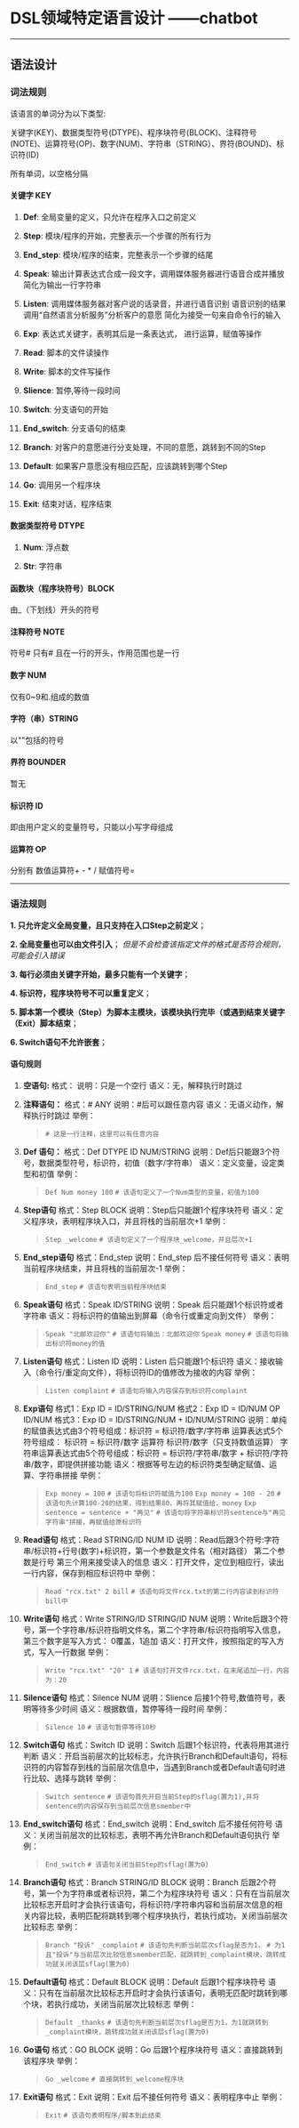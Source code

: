 # DSL领域特定语言设计 ——chatbot

***

## 语法设计

### 词法规则

该语言的单词分为以下类型:  

关键字(KEY)、数据类型符号(DTYPE)、程序块符号(BLOCK)、注释符号(NOTE)、运算符号(OP)、数字(NUM)、字符串（STRING）、界符(BOUND)、标识符(ID)

所有单词，以空格分隔

#### 关键字 KEY

1. **Def**:
全局变量的定义，只允许在程序入口之前定义

2. **Step**:
模块/程序的开始，完整表示一个步骤的所有行为

3. **End_step**:
模块/程序的结束，完整表示一个步骤的结尾

4. **Speak**:
输出计算表达式合成一段文字，调用媒体服务器进行语音合成并播放
简化为输出一行字符串

5. **Listen**:
调用媒体服务器对客户说的话录音，并进行语音识别
语音识别的结果调用“自然语言分析服务”分析客户的意愿
简化为接受一句来自命令行的输入

6. **Exp**:
表达式关键字，表明其后是一条表达式， 进行运算，赋值等操作

7. **Read**:
脚本的文件读操作

8. **Write**:
脚本的文件写操作

9. **Slience**:
暂停,等待一段时间

10. **Switch**:
分支语句的开始

11. **End_switch**:
分支语句的结束

12. **Branch**:
对客户的意愿进行分支处理，不同的意愿，跳转到不同的Step

13. **Default**:
如果客户意愿没有相应匹配，应该跳转到哪个Step

14. **Go**:
调用另一个程序块

15. **Exit**:
结束对话，程序结束

#### 数据类型符号 DTYPE

1. **Num**: 浮点数

2. **Str**: 字符串

#### 函数块（程序块符号）BLOCK

由_（下划线）开头的符号

#### 注释符号 NOTE

符号#
只有# 且在一行的开头，作用范围也是一行

#### 数字 NUM

仅有0~9和.组成的数值

#### 字符（串）STRING

以""包括的符号

#### 界符 BOUNDER

暂无

#### 标识符 ID

即由用户定义的变量符号，只能以小写字母组成

#### 运算符 OP

分别有
数值运算符+ - * /
赋值符号=

***

### 语法规则

**1. 只允许定义全局变量，且只支持在入口Step之前定义**；

**2. 全局变量也可以由文件引入**；
*但是不会检查该指定文件的格式是否符合规则，可能会引入错误*

**3. 每行必须由关键字开始，最多只能有一个关键字**；

**4. 标识符，程序块符号不可以重复定义**；

**5. 脚本第一个模块（Step）为脚本主模块，该模块执行完毕（或遇到结束关键字（Exit）脚本结束**；

**6. Switch语句不允许嵌套**；

#### 语句规则

1. **空语句:**
    格式：
    说明：只是一个空行
    语义：无，解释执行时跳过

2. **注释语句：**
    格式：# ANY
    说明：#后可以跟任意内容
    语义：无语义动作，解释执行时跳过
    举例：
    >`# 这是一行注释，这里可以有任意内容`

3. **Def 语句：**
    格式：Def DTYPE ID NUM/STRING
    说明：Def后只能跟3个符号，数据类型符号，标识符，初值（数字/字符串）
    语义：定义变量，设定类型和初值
    举例：
    >`Def Num money 100`
    >`# 该语句定义了一个Num类型的变量，初值为100`

4. **Step语句**
    格式：Step BLOCK
    说明：Step后只能跟1个程序块符号
    语义：定义程序块，表明程序块入口，并且将栈的当前层次+1
    举例：
    >`Step _welcome`
    >`# 该语句定义了一个程序块_welcome，并且层次+1`

5. **End_step语句**
    格式：End_step
    说明：End_step 后不接任何符号
    语义：表明当前程序块结束，并且将栈的当前层次-1
    举例：
    >`End_step`
    >`# 该语句表明当前程序块结束`

6. **Speak语句**
    格式：Speak ID/STRING
    说明：Speak 后只能跟1个标识符或者字符串
    语义：将标识符的值输出到屏幕（命令行或重定向到文件）
    举例：
    >`Speak "北邮欢迎你"`
    >`# 该语句将输出：北邮欢迎你`
    >`Speak money`
    >`# 该语句将输出标识符money的值`

7. **Listen语句**
    格式：Listen ID
    说明：Listen 后只能跟1个标识符
    语义：接收输入（命令行/重定向文件），将标识符ID的值修改为接收的内容
    举例：
    >`Listen complaint`
    >`# 该语句将输入内容保存到标识符complaint`

8. **Exp语句**
    格式1：Exp ID = ID/STRING/NUM
    格式2：Exp ID = ID/NUM OP ID/NUM
    格式3：Exp ID = ID/STRING/NUM + ID/NUM/STRING
    说明：单纯的赋值表达式由3个符号组成：标识符 = 标识符/数字/字符串
    运算表达式5个符号组成： 标识符 = 标识符/数字 运算符 标识符/数字（只支持数值运算）
    字符串运算表达式由5个符号组成：标识符 = 标识符/字符串/数字 + 标识符/字符串/数字，即提供拼接功能
    语义：根据等号左边的标识符类型确定赋值、运算、字符串拼接
    举例：
    >`Exp money = 100`
    >`# 该语句将标识符赋值为100`
    >`Exp money = 100 - 20`
    >`# 该语句先计算100-20的结果，得到结果80，再将其赋值给，money`
    >`Exp sentence = sentence + "再见"`
    >`# 该语句将字符串标识符sentence与"再见字符串"拼接，再赋值给原标识符`

9. **Read语句**
    格式：Read STRING/ID NUM ID
    说明：Read后跟3个符号:字符串/标识符+行号(数字)+标识符，第一个参数是文件名（相对路径） 第二个参数是行号 第三个用来接受读入的信息
    语义：打开文件，定位到相应行，读出一行内容，保存到相应标识符中
    举例：
    >`Read "rcx.txt" 2 bill`
    >`# 该语句将文件rcx.txt的第二行内容读到标识符bill中`

10. **Write语句**
    格式：Write STRING/ID STRING/ID NUM
    说明：Write后跟3个符号，第一个字符串/标识符指明文件名，第二个字符串/标识符指明写入信息，第三个数字是写入方式： 0覆盖，1追加
    语义：打开文件，按照指定的写入方式，写入一行数据
    举例：
    >`Write "rcx.txt" "20" 1`
    >`# 该语句打开文件rcx.txt，在末尾追加一行，内容为：20`

11. **Silence语句**
    格式：Silence NUM
    说明：Slience 后接1个符号,数值符号，表明等待多少时间
    语义：根据数值，暂停等待一段时间
    举例：
    >`Silence 10`
    >`# 该语句暂停等待10秒`

12. **Switch语句**
    格式：Switch ID
    说明：Switch 后跟1个标识符，代表将用其进行判断
    语义：开启当前层次的比较标志，允许执行Branch和Default语句，将标识符的内容暂存到栈的当前层次信息中，当遇到Branch或者Default语句时进行比较、选择与跳转
    举例：
    >`Switch sentence`
    >`# 该语句首先开启当前Step的sflag(置为1),并将sentence的内容保存到当前层次信息smember中`

13. **End_switch语句**
    格式：End_switch
    说明：End_switch 后不接任何符号
    语义：关闭当前层次的比较标志，表明不再允许Branch和Default语句执行
    举例：
    >`End_switch`
    >`# 该语句关闭当前Step的sflag(置为0)`

14. **Branch语句**
    格式：Branch STRING/ID BLOCK
    说明：Branch 后跟2个符号，第一个为字符串或者标识符，第二个为程序块符号
    语义：只有在当前层次比较标志开启时才会执行该语句，将标识符/字符串内容和当前层次信息的相关内容比较，表明匹配将跳转到哪个程序块执行，若执行成功，关闭当前层次比较标志
    举例：
    >`Branch "投诉" _complaint`
    >`# 该语句先判断当前层次sflag是否为1，`
    >`# 为1且"投诉"与当前层次比较信息smember匹配，就跳转到_complaint模块，跳转成功就关闭该层sflag(置为0)`

15. **Default语句**
    格式：Default BLOCK
    说明：Default 后跟1个程序块符号
    语义：只有在当前层次比较标志开启时才会执行该语句，表明无匹配时跳转到哪个块，若执行成功，关闭当前层次比较标志
    举例：
    >`Default _thanks`
    >`# 该语句先判断当前层次sflag是否为1，为1就跳转到_complaint模块，跳转成功就关闭该层sflag(置为0)`

16. **Go语句**
    格式：GO BLOCK
    说明：Go 后跟1个程序块符号
    语义：直接跳转到该程序块
    举例：
    >`Go _welcome`
    >`# 直接跳转到_welcome程序块`

17. **Exit语句**
    格式：Exit
    说明：Exit 后不接任何符号
    语义：表明程序中止
    举例：
    >`Exit`
    >`# 该语句表明程序/脚本到此结束`
